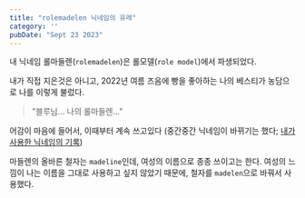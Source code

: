 ```yaml
---
title: "rolemadelen 닉네임의 유래"
category: ''
pubDate: "Sept 23 2023"
---
```



내 닉네임 롤마들렌(`rolemadelen`)은 롤모델(`role model`)에서 파생되었다. 

내가 직접 지은것은 아니고, 2022년 여름 즈음에 빵을 좋아하는 나의 베스티가 농담으로 나를 이렇게 불렀다.


> "블루님... 나의 롤마들렌..."

어감이 마음에 들어서, 이때부터 계속 쓰고있다 (중간중간 닉네임이 바뀌기는 했다; [내가 사용한 닉네임의 기록](/notes/내가_사용한_닉네임의_기록/))

마들렌의 올바른 철자는 `madeline`인데, 여성의 이름으로 종종 쓰이고는 한다. 여성의 느낌이 나는 이름을 그대로 사용하고 싶지 않았기 때문에, 철자를 `madelen`으로 바꿔서 사용했다.